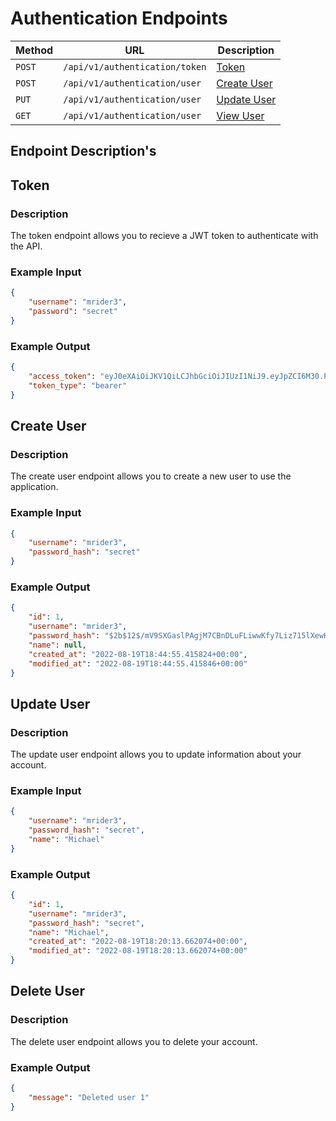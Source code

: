 # Authentication Endpoints

| Method | URL                                                                              | Description                           |
| ------ | -------------------------------------------------------------------------------- | --------------------------------------|
| `POST`  | `/api/v1/authentication/token`                                                  | [Token](#token)                       |
| `POST`  | `/api/v1/authentication/user`                                                   | [Create User](#create-user)           |
| `PUT`  | `/api/v1/authentication/user`                                                    | [Update User](#update-user)           |
| `GET`  | `/api/v1/authentication/user`                                                    | [View User](#view-user)               |

## Endpoint Description's

## Token

### Description
The token endpoint allows you to recieve a JWT token to authenticate with the API.


### Example Input 
```json
{
    "username": "mrider3",
    "password": "secret"
}
```

### Example Output
```json
{
    "access_token": "eyJ0eXAiOiJKV1QiLCJhbGciOiJIUzI1NiJ9.eyJpZCI6M30.PJZEu9eDOBqSQTWJkNMCdV__tvuETyEVRwA5wH9Ansc",
    "token_type": "bearer"
}
```

## Create User

### Description
The create user endpoint allows you to create a new user to use the application.

### Example Input 
```json
{
    "username": "mrider3",
    "password_hash": "secret"
}
```

### Example Output
```json
{
    "id": 1,
    "username": "mrider3",
    "password_hash": "$2b$12$/mV9SXGaslPAgjM7CBnDLuFLiwwKfy7Liz715lXewHlod0KKlp.Wu",
    "name": null,
    "created_at": "2022-08-19T18:44:55.415824+00:00",
    "modified_at": "2022-08-19T18:44:55.415846+00:00"
}
```

## Update User

### Description
The update user endpoint allows you to update information about your account.

### Example Input 
```json
{
    "username": "mrider3",
    "password_hash": "secret",
    "name": "Michael"
}
```

### Example Output
```json
{
    "id": 1,
    "username": "mrider3",
    "password_hash": "secret",
    "name": "Michael",
    "created_at": "2022-08-19T18:20:13.662074+00:00",
    "modified_at": "2022-08-19T18:20:13.662074+00:00"
}
```

## Delete User

### Description
The delete user endpoint allows you to delete your account.

### Example Output
```json
{
    "message": "Deleted user 1"
}
```